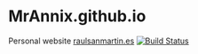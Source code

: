# MrAnnix.github.io
Personal website [raulsanmartin.es]( https://raulsanmartin.es "Raul's webpage")
[![Build Status](https://travis-ci.org/MrAnnix/MrAnnix.github.io.svg?branch=master)](https://travis-ci.org/MrAnnix/MrAnnix.github.io)
